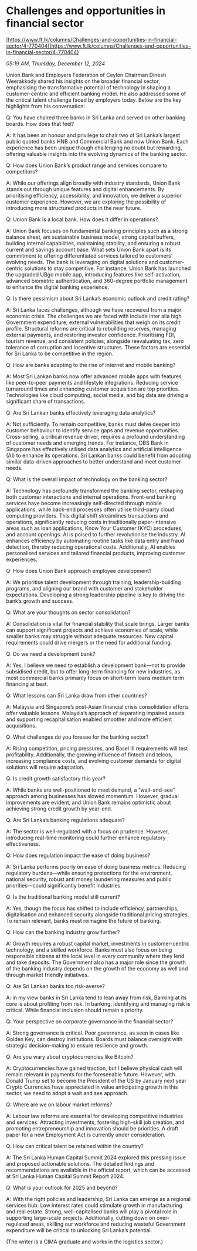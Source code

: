 # Challenges and opportunities in financial sector

[https://www.ft.lk/columns/Challenges-and-opportunities-in-financial-sector/4-770404](https://www.ft.lk/columns/Challenges-and-opportunities-in-financial-sector/4-770404)

*05:19 AM, Thursday, December 12, 2024*

Union Bank and Employers Federation of Ceylon Chairman Dinesh Weerakkody shared his insights on the broader financial sector, emphasising the transformative potential of technology in shaping a customer-centric and efficient banking model. He also addressed some of the critical talent challenge faced by employers today. Below are the key highlights from his conversation:

Q: You have chaired three banks in Sri Lanka and served on other banking boards. How does that feel?

A: It has been an honour and privilege to chair two of Sri Lanka’s largest public quoted banks HNB and Commercial Bank and now Union Bank. Each experience has been unique though challenging no doubt but rewarding, offering valuable insights into the evolving dynamics of the banking sector.

Q: How does Union Bank’s product range and services compare to competitors?

A: While our offerings align broadly with industry standards, Union Bank stands out through unique features and digital enhancements. By prioritising efficiency, accessibility, and innovation, we deliver a superior customer experience. However, we are exploring the possibility of introducing more structured products in the near future.

Q: Union Bank is a local bank. How does it differ in operations?

A: Union Bank focuses on fundamental banking principles such as a strong balance sheet, am sustainable business model, strong capital buffers, building internal capabilities, maintaining stability, and ensuring a robust current and savings account base. What sets Union Bank apart is its commitment to offering differentiated services tailored to customers’ evolving needs. The bank is leveraging on digital solutions and customer-centric solutions to stay competitive. For instance, Union Bank has launched the upgraded UBgo mobile app, introducing features like self-activation, advanced biometric authentication, and 360-degree portfolio management to enhance the digital banking experience.

Q: Is there pessimism about Sri Lanka’s economic outlook and credit rating?

A: Sri Lanka faces challenges, although we have recovered from a major economic crisis. The challenges we are faced with include inter alia high Government expenditure, external vulnerabilities that weigh on its credit profile. Structural reforms are critical to rebuilding reserves, managing external payments, and restoring investor confidence. Prioritising FDI, tourism revenue, and consistent policies, alongside reevaluating tax, zero tolerance of corruption and incentive structures. These factors are essential for Sri Lanka to be competitive in the region.

Q: How are banks adapting to the rise of internet and mobile banking?

A: Most Sri Lankan banks now offer advanced mobile apps with features like peer-to-peer payments and lifestyle integrations. Reducing service turnaround times and enhancing customer acquisition are top priorities. Technologies like cloud computing, social media, and big data are driving a significant share of transactions.

Q: Are Sri Lankan banks effectively leveraging data analytics?

A: Not sufficiently. To remain competitive, banks must delve deeper into customer behaviour to identify service gaps and revenue opportunities. Cross-selling, a critical revenue driver, requires a profound understanding of customer needs and emerging trends. For instance, DBS Bank in Singapore has effectively utilised data analytics and artificial intelligence (AI) to enhance its operations. Sri Lankan banks could benefit from adopting similar data-driven approaches to better understand and meet customer needs.

Q: What is the overall impact of technology on the banking sector?

A: Technology has profoundly transformed the banking sector, reshaping both customer interactions and internal operations. Front-end banking services have become increasingly self-directed through mobile applications, while back-end processes often utilise third-party cloud computing providers. This digital shift streamlines transactions and operations, significantly reducing costs in traditionally paper-intensive areas such as loan applications, Know Your Customer (KYC) procedures, and account openings. AI is poised to further revolutionise the industry. AI enhances efficiency by automating routine tasks like data entry and fraud detection, thereby reducing operational costs. Additionally, AI enables personalised services and tailored financial products, improving customer experiences.

Q: How does Union Bank approach employee development?

A: We prioritise talent development through training, leadership-building programs, and aligning our brand with customer and stakeholder expectations. Developing a strong leadership pipeline is key to driving the bank’s growth and success.

Q: What are your thoughts on sector consolidation?

A: Consolidation is vital for financial stability that scale brings. Larger banks can support significant projects and achieve economies of scale, while smaller banks may struggle without adequate resources. New capital requirements could drive mergers or the need for additional funding.

Q: Do we need a development bank?

A: Yes, I believe we need to establish a development bank—not to provide subsidised credit, but to offer long-term financing for new industries, as most commercial banks primarily focus on short-term loans medium term financing at best.

Q: What lessons can Sri Lanka draw from other countries?

A: Malaysia and Singapore’s post-Asian financial crisis consolidation efforts offer valuable lessons. Malaysia’s approach of separating impaired assets and supporting recapitalisation enabled smoother and more efficient acquisitions.

Q: What challenges do you foresee for the banking sector?

A: Rising competition, pricing pressures, and Basel III requirements will test profitability. Additionally, the growing influence of fintech and telcos, increasing compliance costs, and evolving customer demands for digital solutions will require adaptation.

Q: Is credit growth satisfactory this year?

A: While banks are well-positioned to meet demand, a “wait-and-see” approach among businesses has slowed momentum. However, gradual improvements are evident, and Union Bank remains optimistic about achieving strong credit growth by year-end.

Q: Are Sri Lanka’s banking regulations adequate?

A: The sector is well-regulated with a focus on prudence. However, introducing real-time monitoring could further enhance regulatory effectiveness.

Q: How does regulation impact the ease of doing business?

A: Sri Lanka performs poorly on ease of doing business metrics. Reducing regulatory burdens—while ensuring protections for the environment, national security, robust anti money laundering measures and public priorities—could significantly benefit industries.

Q: Is the traditional banking model still current?

A: Yes, though the focus has shifted to include efficiency, partnerships, digitalisation and enhanced security alongside traditional pricing strategies. To remain relevant, banks must reimagine the future of banking.

Q: How can the banking industry grow further?

A: Growth requires a robust capital market, investments in customer-centric technology, and a skilled workforce. Banks must also focus on being responsible citizens at the local level in every community where they lend and take deposits. The Government also has a major role since the growth of the banking industry depends on the growth of the economy as well and through market friendly initiatives.

Q: Are Sri Lankan banks too risk-averse?

A: in my view banks in Sri Lanka tend to lean away from risk, Banking at its core is about profiting from risk. In banking, identifying and managing risk is critical. While financial inclusion should remain a priority.

Q: Your perspective on corporate governance in the financial sector?

A: Strong governance is critical. Poor governance, as seen in cases like Golden Key, can destroy institutions. Boards must balance oversight with strategic decision-making to ensure resilience and growth.

Q: Are you wary about cryptocurrencies like Bitcoin?

A: Cryptocurrencies have gained traction, but I believe physical cash will remain relevant in payments for the foreseeable future. However, with Donald Trump set to become the President of the US by January next year Crypto Currencies have appreciated in value anticipating growth in this sector, we need to adopt a wait and see approach.

Q: Where are we on labour market reforms?

A: Labour law reforms are essential for developing competitive industries and services. Attracting investments, fostering high-skill job creation, and promoting entrepreneurship and innovation should be priorities. A draft paper for a new Employment Act is currently under consideration.

Q: How can critical talent be retained within the country?

A: The Sri Lanka Human Capital Summit 2024 explored this pressing issue and proposed actionable solutions. The detailed findings and recommendations are available in the official report, which can be accessed at Sri Lanka Human Capital Summit Report 2024.

Q: What is your outlook for 2025 and beyond?

A: With the right policies and leadership, Sri Lanka can emerge as a regional services hub. Low interest rates could stimulate growth in manufacturing and real estate. Strong, well-capitalised banks will play a pivotal role in supporting large-scale projects. Additionally, cutting down on over-regulated areas, skilling our workforce and reducing wasteful Government expenditure will be critical to unlocking Sri Lanka’s potential.

(The writer is a CIMA graduate and works in the logistics sector.)

